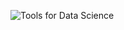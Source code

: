 ![Tools for Data Science](https://user-images.githubusercontent.com/106895471/211173957-2357ebad-9b2b-48eb-8b52-62bba973dd38.png)
